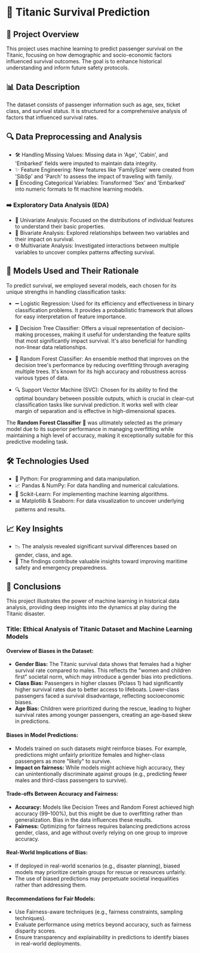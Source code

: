 # 🚢 Titanic Survival Prediction

## 🌟 Project Overview
This project uses machine learning to predict passenger survival on the Titanic, focusing on how demographic and socio-economic factors influenced survival outcomes. The goal is to enhance historical understanding and inform future safety protocols.

## 📊 Data Description
The dataset consists of passenger information such as age, sex, ticket class, and survival status. It is structured for a comprehensive analysis of factors that influenced survival rates.

## 🔍 Data Preprocessing and Analysis
- 🛠 Handling Missing Values: Missing data in 'Age', 'Cabin', and 'Embarked' fields were imputed to maintain data integrity.
- ✨ Feature Engineering: New features like 'FamilySize' were created from 'SibSp' and 'Parch' to assess the impact of traveling with family.
- 🔄 Encoding Categorical Variables: Transformed 'Sex' and 'Embarked' into numeric formats to fit machine learning models.


### ➡️ Exploratory Data Analysis (EDA)
- 🔎 Univariate Analysis: Focused on the distributions of individual features to understand their basic properties.
- 🔗 Bivariate Analysis: Explored relationships between two variables and their impact on survival.
- 🌐 Multivariate Analysis: Investigated interactions between multiple variables to uncover complex patterns affecting survival.

## 🧠 Models Used and Their Rationale
To predict survival, we employed several models, each chosen for its unique strengths in handling classification tasks:

- ➖ Logistic Regression: Used for its efficiency and effectiveness in binary classification problems. It provides a probabilistic framework that allows for easy interpretation of feature importance.

- 🌳 Decision Tree Classifier: Offers a visual representation of decision-making processes, making it useful for understanding the feature splits that most significantly impact survival. It's also beneficial for handling non-linear data relationships.

- 🌲 Random Forest Classifier: An ensemble method that improves on the decision tree's performance by reducing overfitting through averaging multiple trees. It's known for its high accuracy and robustness across various types of data.

- 🔍 Support Vector Machine (SVC): Chosen for its ability to find the optimal boundary between possible outputs, which is crucial in clear-cut classification tasks like survival prediction. It works well with clear margin of separation and is effective in high-dimensional spaces.

The **Random Forest Classifier** 🌲 was ultimately selected as the primary model due to its superior performance in managing overfitting while maintaining a high level of accuracy, making it exceptionally suitable for this predictive modeling task.

## 🛠 Technologies Used
- 🐍 Python: For programming and data manipulation.
- 📈 Pandas & NumPy: For data handling and numerical calculations.
- 🤖 Scikit-Learn: For implementing machine learning algorithms.
- 📊 Matplotlib & Seaborn: For data visualization to uncover underlying patterns and results.

## 📈 Key Insights
- 📉 The analysis revealed significant survival differences based on gender, class, and age.
- 🚀 The findings contribute valuable insights toward improving maritime safety and emergency preparedness.

## 📝 Conclusions
This project illustrates the power of machine learning in historical data analysis, providing deep insights into the dynamics at play during the Titanic disaster.

### Title: Ethical Analysis of Titanic Dataset and Machine Learning Models

#### Overview of Biases in the Dataset:
- **Gender Bias:** The Titanic survival data shows that females had a higher survival rate compared to males. This reflects the "women and children first" societal norm, which may introduce a gender bias into predictions.
- **Class Bias:** Passengers in higher classes (Pclass 1) had significantly higher survival rates due to better access to lifeboats. Lower-class passengers faced a survival disadvantage, reflecting socioeconomic biases.
- **Age Bias:** Children were prioritized during the rescue, leading to higher survival rates among younger passengers, creating an age-based skew in predictions.

#### Biases in Model Predictions:
- Models trained on such datasets might reinforce biases. For example, predictions might unfairly prioritize females and higher-class passengers as more "likely" to survive.
- **Impact on fairness:** While models might achieve high accuracy, they can unintentionally discriminate against groups (e.g., predicting fewer males and third-class passengers to survive).

#### Trade-offs Between Accuracy and Fairness:
- **Accuracy:** Models like Decision Trees and Random Forest achieved high accuracy (99–100%), but this might be due to overfitting rather than generalization. Bias in the data influences these results.
- **Fairness:** Optimizing for fairness requires balancing predictions across gender, class, and age without overly relying on one group to improve accuracy.

#### Real-World Implications of Bias:
- If deployed in real-world scenarios (e.g., disaster planning), biased models may prioritize certain groups for rescue or resources unfairly.
- The use of biased predictions may perpetuate societal inequalities rather than addressing them.

#### Recommendations for Fair Models:
- Use Fairness-aware techniques (e.g., fairness constraints, sampling techniques).
- Evaluate performance using metrics beyond accuracy, such as fairness disparity scores.
- Ensure transparency and explainability in predictions to identify biases in real-world deployments.

